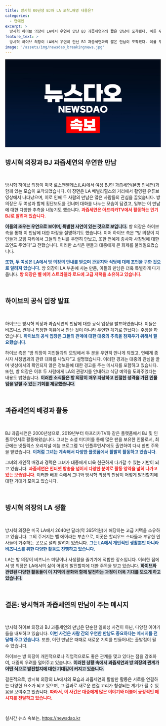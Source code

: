 ```yaml
---
title: 방시혁 00년생 BJ와 LA 포착…해명 내용은?
categories:
  - 연예인
excerpt: >
  방시혁 하이브 의장이 LA에서 우연히 만난 BJ 과즙세연과의 짧은 만남이 포착됐다. 이를 두고 여러 추측과 궁금증이 쏟아지자 하이브는 지인 모임에서 우연히 만났고 안내해 준 것이라고 해명했다.
feature_text: >
  방시혁 하이브 의장이 LA에서 우연히 만난 BJ 과즙세연과의 짧은 만남이 포착됐다. 이를 두고 여러 추측과 궁금증이 쏟아지자 하이브는 지인 모임에서 우연히 만났고 안내해 준 것이라고 해명했다.
image: '/assets/img/newsdao_breakingnews.jpg'
---
```


<p><img src="/assets/img/newsdao_breakingnews.jpg" alt="flaretime 속보" /></p>

<h2 data-ke-size="size26">방시혁 의장과 BJ 과즙세연의 우연한 만남</h2>

<p data-ke-size="size16">&nbsp;</p>

<p>방시혁 하이브 의장이 미국 로스앤젤레스(LA)에서 여성 BJ인 과즙세연(본명 인세연)과 함께 있는 모습이 포착되었습니다. 이 장면은 LA 베벌리힐스의 거리에서 촬영된 유튜브 영상에서 나타났으며, 이로 인해 두 사람의 만남은 많은 사람들의 관심을 끌었습니다. 방 의장은 두 여성과 함께 횡단보도를 건너며 대화를 나누는 모습이 담겼고, 일부는 이 만남에 대한 다양한 추측을 내놓기도 했습니다. <b><span style="color: #ee2323;">과즙세연은 아프리카TV에서 활동하는 인기 BJ로 알려져 있습니다.</span></b> </p>

<p><b><span style="background-color: #21538527;">이들의 조우는 우연으로 보이며, 특별한 사연이 있는 것으로 보입니다.</span></b> 방 의장은 하이브 측을 통해 이 만남에 대한 파장을 설명하기도 했습니다. 이어 하이브 측은 “방 의장이 지인들과 모임 자리에서 그들의 언니를 우연히 만났고, 또한 연예계 종사자 사칭범에 대한 조언도 주었다”고 전했습니다. 이러한 소식은 팬들과 대중에게 큰 화제를 불러일으켰습니다. </p>

<p><b><span style="color: #1a5490;">또한, 두 여성은 LA에서 방 의장의 안내를 받으며 관광지와 식당에 대해 조언을 구한 것으로 알려져 있습니다.</span></b> 방 의장이 LA 부촌에 사는 만큼, 이들의 만남은 더욱 특별하게 다가옵니다. <b><span style="color: #ee2323;">방 의장은 벨 에어 스트라델라 로드에 고급 저택을 소유하고 있습니다.</span></b> </p>

<p data-ke-size="size16">&nbsp;</p>

<h2 data-ke-size="size26">하이브의 공식 입장 발표</h2>

<p data-ke-size="size16">&nbsp;</p>

<p>하이브는 방시혁 의장과 과즙세연의 만남에 대한 공식 입장을 발표하였습니다. 이들은 비즈니스 관계나 특정한 이유에서 만난 것이 아니라 우연한 계기로 만났다는 주장을 하였습니다. <b><span style="color: #1a5490;">하이브의 공식 입장은 그들의 관계에 대한 대중의 추측을 잠재우기 위해서 필요했습니다.</span></b></p>

<p>하이브 측은 “방 의장이 지인들과의 모임에서 두 분을 우연히 만나게 되었고, 연예계 종사자 사칭범과의 관련 대화를 나눴다”고 설명했습니다. 이러한 경과는 대중의 관심을 끌며 넷상에서의 확인되지 않은 정보들에 대한 경고를 주는 메시지를 포함하고 있습니다. 또한, 방 의장은 이후 두 사람에게 LA의 관광지를 안내하고 식당 예약을 도와주었다는 내용도 밝혔습니다. <b><span style="background-color: #21538527;">이러한 소식들은 방 의장이 매우 자상하고 친절한 성격을 가진 인물임을 알릴 수 있는 기회를 제공했습니다.</span></b> </p>

<p data-ke-size="size16">&nbsp;</p>

<h2 data-ke-size="size26">과즙세연의 배경과 활동</h2>

<p data-ke-size="size16">&nbsp;</p>

<p>BJ 과즙세연은 2000년생으로, 2019년부터 아프리카TV와 같은 플랫폼에서 BJ 및 인플루언서로 활동해왔습니다. 그녀는 소셜 미디어를 통해 많은 팬을 보유한 인물로서, 최근에는 넷플릭스 오리지널 예능 프로그램 ‘더 인플루언서’에도 출연하여 다시 한번 주목을 받았습니다. <b><span style="color: #1a5490;">이처럼 그녀는 계속해서 다양한 플랫폼에서 활발히 활동하고 있습니다.</span></b></p>

<p>그녀의 개인적 배경과 경력은 그녀가 대중에게 더욱 친근하게 다가갈 수 있는 기반이 되고 있습니다. <b><span style="color: #ee2323;">과즙세연은 인터넷 방송을 넘어서 다양한 분야로 활동 영역을 넓혀 나가고 있는 모습입니다.</span></b> 이러한 배경 속에서 그녀와 방시혁 의장의 만남이 어떻게 발전할지에 대한 기대가 모이고 있습니다. </p>

<p data-ke-size="size16">&nbsp;</p>

<h2 data-ke-size="size26">방시혁 의장의 LA 생활</h2>

<p data-ke-size="size16">&nbsp;</p>

<p>방시혁 의장은 미국 LA에서 2640만 달러(약 365억원)에 해당하는 고급 저택을 소유하고 있습니다. 그의 주거지는 벨 에어라는 부촌으로, 이곳은 할리우드 스타들과 부유한 인사들이 거주하는 곳으로 널리 알려져 있습니다. <b><span style="color: #1a5490;">그는 LA에서 개인적인 생활뿐만 아니라 비즈니스를 위한 다양한 활동도 진행하고 있습니다.</span></b></p>

<p>LA는 방 의장이 비즈니스 미팅이나 사생활을 즐기기에 적합한 장소입니다. 이러한 점에서 방 의장은 LA에서의 삶이 어떻게 발전할지에 대한 주목을 받고 있습니다. <b><span style="background-color: #21538527;">하이브와 관련된 다양한 활동들이 이 지역의 문화와 함께 발전하는 과정이 더욱 기대를 모으게 하고 있습니다.</span></b> </p>

<p data-ke-size="size16">&nbsp;</p>

<h2 data-ke-size="size26">결론: 방시혁과 과즙세연의 만남이 주는 메시지</h2>

<p data-ke-size="size16">&nbsp;</p>

<p>방시혁 하이브 의장과 BJ 과즙세연의 만남은 단순한 일회성 사건이 아닌, 다양한 이야기들을 내포하고 있습니다. <b><span style="color: #1a5490;">이번 사건은 사람 간의 우연한 만남도 중요하다는 메시지를 전달해 주고 있습니다.</span></b> 또한, 이런 만남은 때때로 새로운 기회를 만들어내는 출발점이 될 수 있습니다. </p>

<p>하이브는 방 의장이 개인적으로나 직업적으로도 좋은 관계를 맺고 있다는 점을 강조하여, 대중의 우려를 덜어주고 있습니다. <b><span style="background-color: #21538527;">이러한 상황 속에서 과즙세연과 방 의장의 관계가 어떤 식으로 발전할지에 대한 기대감이 커지고 있습니다.</span></b> </p>

<p>결론적으로, 방시혁 의장의 LA에서의 모습과 과즙세연의 활발한 활동은 서로를 연결하는 다양한 요소가 되고 있으며, 그 결과로 새로운 연결 고리가 형성되는 계기가 될 수 있음을 보여주고 있습니다. <b><span style="color: #ee2323;">따라서, 이 사건은 대중에게 많은 이야기와 더불어 긍정적인 메시지를 전달하고 있습니다.</span></b> </p>

<p data-ke-size="size16">&nbsp;</p>
실시간 뉴스 속보는, <a href="https://newsdao.kr" rel="dofollow">https://newsdao.kr</a>


